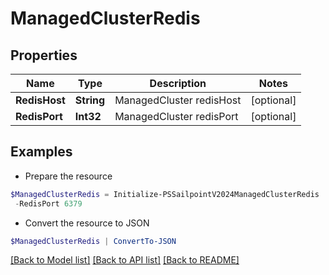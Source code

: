 # ManagedClusterRedis
## Properties

Name | Type | Description | Notes
------------ | ------------- | ------------- | -------------
**RedisHost** | **String** | ManagedCluster redisHost | [optional] 
**RedisPort** | **Int32** | ManagedCluster redisPort | [optional] 

## Examples

- Prepare the resource
```powershell
$ManagedClusterRedis = Initialize-PSSailpointV2024ManagedClusterRedis  -RedisHost megapod-useast1-shared-redis.cloud.sailpoint.com `
 -RedisPort 6379
```

- Convert the resource to JSON
```powershell
$ManagedClusterRedis | ConvertTo-JSON
```

[[Back to Model list]](../README.md#documentation-for-models) [[Back to API list]](../README.md#documentation-for-api-endpoints) [[Back to README]](../README.md)

